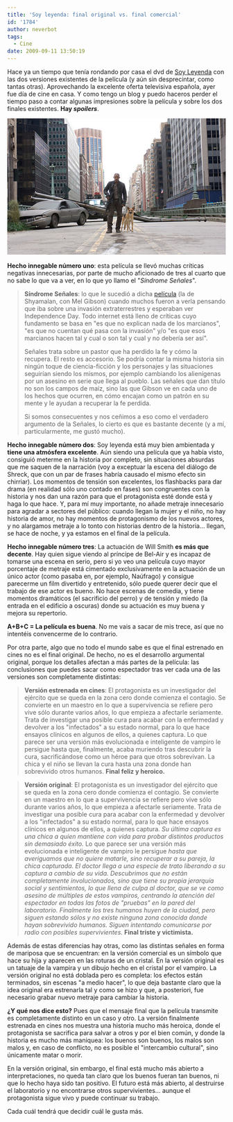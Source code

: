 ```yaml
---
title: 'Soy leyenda: final original vs. final comercial'
id: '1784'
author: neverbot
tags:
  - Cine
date: 2009-09-11 13:50:19
---
```


Hace ya un tiempo que tenía rondando por casa el dvd de [Soy Leyenda](http://www.imdb.com/title/tt0480249/) con las dos versiones existentes de la película (y aún sin desprecintar, como tantas otras). Aprovechando la excelente oferta televisiva española, ayer fue día de cine en casa. Y como tengo un blog y puedo haceros perder el tiempo paso a contar algunas impresiones sobre la película y sobre los dos finales existentes. **Hay _spoilers_**.

![Soy leyenda](./soy-leyenda-final-original-vs-final-comercial/i-am-legend.jpg "Soy leyenda")

**Hecho innegable número uno**: esta película se llevó muchas críticas negativas innecesarias, por parte de mucho aficionado de tres al cuarto que no sabe lo que va a ver, en lo que yo llamo el "_Síndrome Señales_".

> **Síndrome Señales**: lo que le sucedió a dicha [película](http://www.imdb.com/title/tt0286106/) (la de Shyamalan, con Mel Gibson) cuando muchos fueron a verla pensando que iba sobre una invasión extraterrestres y esperaban ver Independence Day. Todo internet está lleno de críticas cuyo fundamento se basa en "es que no explican nada de los marcianos", "es que no cuentan qué pasa con la invasión" y/o "es que esos marcianos hacen tal y cual o son tal y cual y no debería ser así".
> 
> Señales trata sobre un pastor que ha perdido la fe y cómo la recupera. El resto es accesorio. Se podría contar la misma historia sin ningún toque de ciencia-ficción y los personajes y las situaciones seguirían siendo los mismos, por ejemplo cambiando los alienígenas por un asesino en serie que llega al pueblo. Las señales que dan título no son los campos de maíz, sino las que Gibson ve en cada uno de los hechos que ocurren, en cómo encajan como un patrón en su mente y le ayudan a recuperar la fe perdida.
> 
> Si somos consecuentes y nos ceñimos a eso como el verdadero argumento de la Señales, lo cierto es que es bastante decente (y a mí, particularmente, me gustó mucho).

**Hecho innegable número dos**: Soy leyenda está muy bien ambientada y **tiene una atmósfera excelente**. Aún siendo una película que ya había visto, consiguió meterme en la historia por completo, sin situaciones absurdas que me saquen de la narración (voy a exceptuar la escena del diálogo de Shreck, que con un par de frases habría causado el mismo efecto sin chirriar). Los momentos de tensión son excelentes, los flashbacks para dar drama (en realidad sólo uno contado en fases) son congruentes con la historia y nos dan una razón para que el protagonista esté donde está y haga lo que hace. Y, para mí muy importante, no añade metraje innecesario para agradar a sectores del público: cuando llegan la mujer y el niño, no hay historia de amor, no hay momentos de protagonismo de los nuevos actores, y no alargamos metraje a lo tonto con historias dentro de la historia... llegan, se hace de noche, y ya estamos en el final de la película.

**Hecho innegable número tres**: La actuación de Will Smith **es más que decente**. Hay quien sigue viendo al príncipe de Bel-Air y es incapaz de tomarse una escena en serio, pero si yo veo una película cuyo mayor porcentaje de metraje está cimentado exclusivamente en la actuación de un único actor (como pasaba en, por ejemplo, Naúfrago) y consigue parecerme un film divertido y entretenido, sólo puede querer decir que el trabajo de ese actor es bueno. No hace escenas de comedia, y tiene momentos dramáticos (el sacrificio del perro) y de tensión y miedo (la entrada en el edificio a oscuras) donde su actuación es muy buena y mejora su repertorio.

**A+B+C = La película es buena**. No me vais a sacar de mis trece, así que no intentéis convencerme de lo contrario.

Por otra parte, algo que no todo el mundo sabe es que el final estrenado en cines no es el final original. De hecho, no es el desarrollo argumental original, porque los detalles afectan a más partes de la película: las conclusiones que puedes sacar como espectador tras ver cada una de las versiones son completamente distintas:

> **Versión estrenada en cines**: El protagonista es un investigador del ejército que se queda en la zona cero donde comienza el contagio. Se convierte en un maestro en lo que a supervivencia se refiere pero vive sólo durante varios años, lo que empieza a afectarle seriamente. Trata de investigar una posible cura para acabar con la enfermedad y devolver a los "infectados" a su estado normal, para lo que hace ensayos clínicos en algunos de ellos, a quienes captura. Lo que parece ser una versión más evolucionada e inteligente de vampiro le persigue hasta que, finalmente, acaba muriendo tras descubrir la cura, sacrificándose como un héroe para que otros sobrevivan. La chica y el niño se llevan la cura hasta una zona donde han sobrevivido otros humanos. **Final feliz y heroico.**

> **Versión original**: El protagonista es un investigador del ejército que se queda en la zona cero donde comienza el contagio. Se convierte en un maestro en lo que a supervivencia se refiere pero vive sólo durante varios años, lo que empieza a afectarle seriamente. Trata de investigar una posible cura para acabar con la enfermedad y devolver a los "infectados" a su estado normal, para lo que hace ensayos clínicos en algunos de ellos, a quienes captura. _Su última captura es una chica a quien mantiene con vida para probar distintos productos sin demasiado éxito._ Lo que parece ser una versión más evolucionada e inteligente de vampiro le persigue _hasta que averiguamos que no quiere matarle, sino recuperar a su pareja, la chica capturada. El doctor llega a una especie de trato liberando a su captura a cambio de su vida. Descubrimos que no están completamente involucionados, sino que tiene su propia jerarquía social y sentimientos, lo que llena de culpa al doctor, que se ve como asesino de múltiples de estos vampiros, centrando la atención del espectador en todas las fotos de "pruebas" en la pared del laboratorio. Finalmente los tres humanos huyen de la ciudad, pero siguen estando sólos y no existe ninguna zona conocida donde hayan sobrevivido humanos. Siguen intentando comunicarse por radio con posibles supervivientes._ **Final triste y victimista.**

Además de estas diferencias hay otras, como las distintas señales en forma de mariposa que se encuentran: en la versión comercial es un símbolo que hace su hija y aparecen en las roturas de un cristal. En la versión original es un tatuaje de la vampira y un dibujo hecho en el cristal por el vampiro. La versión original no está doblada pero es completa: los efectos están terminados, sin escenas "a medio hacer", lo que deja bastante claro que la idea original era estrenarla tal y como se hizo y que, a posteriori, fue necesario grabar nuevo metraje para cambiar la historia.

**¿Y qué nos dice esto?** Pues que el mensaje final que la película transmite es completamente distinto en un caso y otro. La versión finalmente estrenada en cines nos muestra una historia mucho más heroica, donde el protagonista se sacrifica para salvar a otros y por el bien común, y donde la historia es mucho más maniquea: los buenos son buenos, los malos son malos y, en caso de conflicto, no es posible el "intercambio cultural", sino únicamente matar o morir.

En la versión original, sin embargo, el final está mucho más abierto a interpretaciones, no queda tan claro que los buenos fueran tan buenos, ni que lo hecho haya sido tan positivo. El futuro está más abierto, al destruirse el laboratorio y no encontrarse otros supervivientes... aunque el protagonista sigue vivo y puede continuar su trabajo.

Cada cuál tendrá que decidir cuál le gusta más.